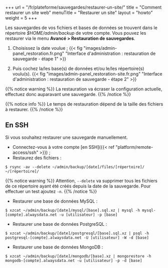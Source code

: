 +++
url = "/fr/plateforme/sauvegardes/restaurer-un-site/"
title = "Comment restaurer un site web"
menuTitle = "Restaurer un site"
layout = "howto"
weight = 5
+++

Les sauvegardes de vos fichiers et bases de données se trouvent dans le répertoire _$HOME/admin/backup_ de votre compte. Vous pouvez les restaurer via le menu **Avancé > Restauration de sauvegardes**.

1. Choisissez la date voulue ;
{{< fig "images/admin-panel_restoration.fr.png" "Interface d'administration : restauration de sauvegarde - étape 1" >}}

2. Puis cochez la/les base(s) de données et/ou le/les répertoire(s) voulu(s).
{{< fig "images/admin-panel_restoration-site.fr.png" "Interface d'administration : restauration de sauvegarde - étape 2" >}}

{{% notice warning %}}
La restauration va écraser la configuration actuelle, effectuez donc auparavant une sauvegarde.
{{% /notice %}}

{{% notice info %}}
Le temps de restauration dépend de la taille des fichiers à restaurer.
{{% /notice %}}

## En SSH

Si vous souhaitez restaurer une sauvegarde manuellement.

- Connectez-vous à votre compte [en SSH]({{< ref "platform/remote-access/ssh" >}}) ;
- Restaurez des fichiers :

```
$ rsync -av --delete ~/admin/backup/[date]/files/[répertoire]/ ~/[répertoire]/
```

{{% notice warning %}}
Attention, `--delete` va supprimer tous les fichiers de ce répertoire ayant été créés depuis la date de la sauvegarde.
Pour effectuer un test ajoutez `-n`.
{{% /notice %}}

- Restaurer une base de données MySQL :

```
$ xzcat ~/admin/backup/[date]/mysql/[base].sql.xz | mysql -h mysql-[compte].alwaysdata.net -u [utilisateur] -p [base]
```

- Restaurer une base de données PostgreSQL :

```
$ xzcat ~/admin/backup/[date]/postgresql/[base].sql.xz | psql -h postgresql-[compte].alwaysdata.net -U [utilisateur] -W -d [base]
```

- Restaurer une base de données MongoDB :

```
$ xzcat ~/admin/backup/[date]/mongodb/[base].xz | mongorestore -h mongodb-[compte].alwaysdata.net -u [utilisateur] -p -d [base]
```
